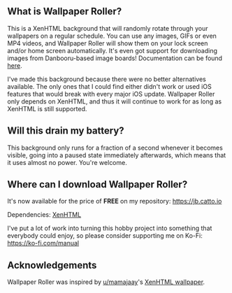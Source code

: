 ## What is Wallpaper Roller?

This is a XenHTML background that will randomly rotate through your wallpapers on a regular schedule. You can use any images, GIFs or even MP4 videos, and Wallpaper Roller will show them on your lock screen and/or home screen automatically. It's even got support for downloading images from Danbooru-based image boards! Documentation can be found [here](https://jb.catto.io/depictions/web/?p=io.catto.wallpaperroller).

I've made this background because there were no better alternatives available. The only ones that I could find either didn't work or used iOS features that would break with every major iOS update. Wallpaper Roller only depends on XenHTML, and thus it will continue to work for as long as XenHTML is still supported.

## Will this drain my battery?

This background only runs for a fraction of a second whenever it becomes visible, going into a paused state immediately afterwards, which means that it uses almost no power. You're welcome.

## Where can I download Wallpaper Roller?

It's now available for the price of **FREE** on my repository: <https://jb.catto.io>

Dependencies: [XenHTML](https://xenpublic.incendo.ws/)

I've put a lot of work into turning this hobby project into something that everybody could enjoy, so please consider supporting me on Ko-Fi: <https://ko-fi.com/manual>

## Acknowledgements

Wallpaper Roller was inspired by [u/mamajaay](https://www.reddit.com/u/mamajaay/)'s [XenHTML wallpaper](https://www.reddit.com/r/jailbreak/comments/bh26wn/question_is_there_a_tweak_that_when_you_swipe/).
